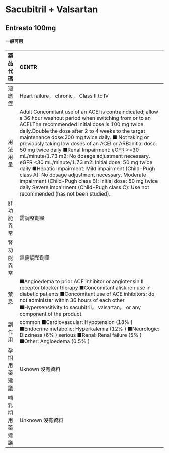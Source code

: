 # Sacubitril + Valsartan

## Entresto 100mg

#### 一般可用

| 藥品代碼       | OENTR                                                                                                                                                                                                                                                                                                                                                                                                                                                                                                                                                                                                                                                                                                                                                             |
|:---------------|:------------------------------------------------------------------------------------------------------------------------------------------------------------------------------------------------------------------------------------------------------------------------------------------------------------------------------------------------------------------------------------------------------------------------------------------------------------------------------------------------------------------------------------------------------------------------------------------------------------------------------------------------------------------------------------------------------------------------------------------------------------------|
| 適應症         | Heart failure， chronic， Class II to IV                                                                                                                                                                                                                                                                                                                                                                                                                                                                                                                                                                                                                                                                                                                          |
| 用法用量       | Adult Concomitant use of an ACEI is contraindicated; allow a 36 hour washout period when switching from or to an ACEI.The recommended Initial dose is 100 mg twice daily.Double the dose after 2 to 4 weeks to the target maintenance dose:200 mg twice daily. ■ Not taking or previously taking low doses of an ACEI or ARB:Initial dose: 50 mg twice daily ■Renal Impairment: eGFR >=30 mL/minute/1.73 m2: No dosage adjustment necessary. eGFR <30 mL/minute/1.73 m2: Initial dose: 50 mg twice daily ■Hepatic Impairment: Mild impairment (Child-Pugh class A): No dosage adjustment necessary. Moderate impairment (Child-Pugh class B): Initial dose: 50 mg twice daily Severe impairment (Child-Pugh class C): Use not recommended (has not been studied). |
| 肝功能異常     | 需調整劑量                                                                                                                                                                                                                                                                                                                                                                                                                                                                                                                                                                                                                                                                                                                                                        |
| 腎功能異常     | 無需調整劑量                                                                                                                                                                                                                                                                                                                                                                                                                                                                                                                                                                                                                                                                                                                                                      |
| 禁忌           | ■Angioedema to prior ACE inhibitor or angiotensin II receptor blocker therapy ■Concomitant aliskiren use in diabetic patients ■Concomitant use of ACE inhibitors; do not administer within 36 hours of each other ■Hypersensitivity to sacubitril， valsartan， or any component of the product                                                                                                                                                                                                                                                                                                                                                                                                                                                                   |
| 副作用         | common ■Cardiovascular: Hypotension (18% ) ■Endocrine metabolic: Hyperkalemia (12% ) ■Neurologic: Dizziness (6% ) serious ■Renal: Renal failure (5% ) ■Other: Angioedema (0.5% )                                                                                                                                                                                                                                                                                                                                                                                                                                                                                                                                                                                  |
| 孕期用藥建議   | Uknown 沒有資料                                                                                                                                                                                                                                                                                                                                                                                                                                                                                                                                                                                                                                                                                                                                                   |
| 哺乳期用藥建議 | Unknown 沒有資料                                                                                                                                                                                                                                                                                                                                                                                                                                                                                                                                                                                                                                                                                                                                                  |

